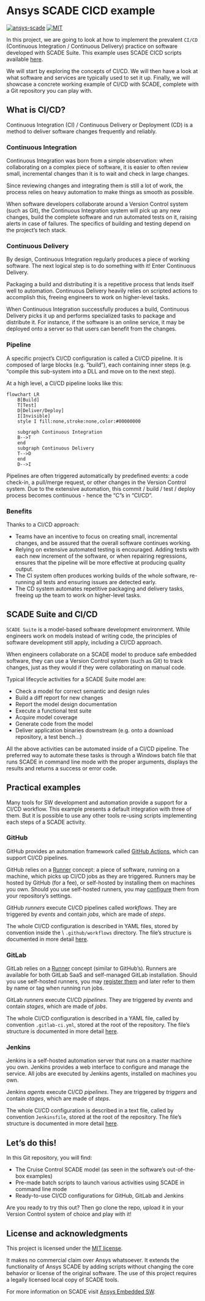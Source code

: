 # Ansys SCADE CICD example

[![ansys-scade](https://img.shields.io/badge/Ansys-SCADE-ffb71b?labelColor=black&logo=data:image/png;base64,iVBORw0KGgoAAAANSUhEUgAAABAAAAAQCAIAAACQkWg2AAABDklEQVQ4jWNgoDfg5mD8vE7q/3bpVyskbW0sMRUwofHD7Dh5OBkZGBgW7/3W2tZpa2tLQEOyOzeEsfumlK2tbVpaGj4N6jIs1lpsDAwMJ278sveMY2BgCA0NFRISwqkhyQ1q/Nyd3zg4OBgYGNjZ2ePi4rB5loGBhZnhxTLJ/9ulv26Q4uVk1NXV/f///////69du4Zdg78lx//t0v+3S88rFISInD59GqIH2esIJ8G9O2/XVwhjzpw5EAam1xkkBJn/bJX+v1365hxxuCAfH9+3b9/+////48cPuNehNsS7cDEzMTAwMMzb+Q2u4dOnT2vWrMHu9ZtzxP9vl/69RVpCkBlZ3N7enoDXBwEAAA+YYitOilMVAAAAAElFTkSuQmCC)](https://github.com/ansys-scade/)
[![MIT](https://img.shields.io/badge/License-MIT-yellow.svg)](https://opensource.org/licenses/MIT)

In this project, we are going to look at how to implement the prevalent ``CI/CD`` (Continuous Integration / Continuous Delivery) practice on software developed with SCADE Suite.
This example uses SCADE CICD scripts available [here](https://github.com/Ansys-Scade/scade-cicd).

We will start by exploring the concepts of CI/CD. We will then have a look at what software and services are typically used to set it up. Finally, we will showcase a concrete working example of CI/CD with SCADE, complete with a Git repository you can play with.

## What is CI/CD?

Continuous Integration (CI) / Continuous Delivery or Deployment (CD) is a method to deliver software changes frequently and reliably.

### Continuous Integration

Continuous Integration was born from a simple observation: when collaborating on a complex piece of software, it is easier to often review small, incremental changes than it is to wait and check in large changes.

Since reviewing changes and integrating them is still a lot of work, the process relies on heavy automation to make things as smooth as possible.

When software developers collaborate around a Version Control system (such as Git), the Continuous Integration system will pick up any new changes, build the complete software and run automated tests on it, raising alerts in case of failures. The specifics of building and testing depend on the project’s tech stack.

### Continuous Delivery

By design, Continuous Integration regularly produces a piece of working software. The next logical step is to do something with it! Enter Continuous Delivery.

Packaging a build and distributing it is a repetitive process that lends itself well to automation. Continuous Delivery heavily relies on scripted actions to accomplish this, freeing engineers to work on higher-level tasks.

When Continuous Integration successfully produces a build, Continuous Delivery picks it up and performs specialized tasks to package and distribute it. For instance, if the software is an online service, it may be deployed onto a server so that users can benefit from the changes. 

### Pipeline
A specific project’s CI/CD configuration is called a CI/CD pipeline. It is composed of large blocks (e.g. “build”), each containing inner steps (e.g. “compile this sub-system into a DLL and move on to the next step).

At a high level, a CI/CD pipeline looks like this:

```mermaid
flowchart LR
    B[Build]
    T[Test]
    D[Deliver/Deploy]
    I[Invisible]
    style I fill:none,stroke:none,color:#00000000
    
    subgraph Continuous Integration
    B-->T
    end
    subgraph Continuous Delivery
    T-->D
    end
    D-->I
```

Pipelines are often triggered automatically by predefined events: a code check-in, a pull/merge request, or other changes in the Version Control system. Due to the extensive automation, this commit / build / test / deploy process becomes continuous - hence the “C”s in “CI/CD”.

### Benefits

Thanks to a CI/CD approach:
- Teams have an incentive to focus on creating small, incremental changes, and be assured that the overall software continues working.
- Relying on extensive automated testing is encouraged. Adding tests with each new increment of the software, or when repairing regressions, ensures that the pipeline will be more effective at producing quality output.
- The CI system often produces working builds of the whole software, re-running all tests and ensuring issues are detected early.
- The CD system automates repetitive packaging and delivery tasks, freeing up the team to work on higher-level tasks.

## SCADE Suite and CI/CD

`SCADE Suite` is a model-based software development environment. While engineers work on models instead of writing code, the principles of software development still apply, including a CI/CD approach.

When engineers collaborate on a SCADE model to produce safe embedded software, they can use a Version Control system (such as Git) to track changes, just as they would if they were collaborating on manual code.

Typical lifecycle activities for a SCADE Suite model are:
- Check a model for correct semantic and design rules
- Build a diff report for new changes
- Report the model design documentation
- Execute a functional test suite
- Acquire model coverage
- Generate code from the model
- Deliver application binaries downstream (e.g. onto a download repository, a test bench…)

All the above activities can be automated inside of a CI/CD pipeline. The preferred way to automate these tasks is through a Windows batch file that runs SCADE in command line mode with the proper arguments, displays the results and returns a success or error code.

## Practical examples

Many tools for SW development and automation provide a support for a CI/CD workflow. This example presents a default integration with three of them.
But it is possible to use any other tools re-using scripts implementing each steps of a SCADE activity.

### GitHub

GitHub provides an automation framework called [GitHub Actions](https://docs.github.com/en/actions), which can support CI/CD pipelines.

GitHub relies on a [Runner](https://docs.github.com/en/actions/hosting-your-own-runners/about-self-hosted-runners) concept: a piece of software, running on a machine, which picks up CI/CD jobs as they are triggered. Runners may be hosted by GitHub (for a fee), or self-hosted by installing them on machines you own. Should you use self-hosted runners, you may [configure](https://docs.github.com/en/actions/hosting-your-own-runners/adding-self-hosted-runners) them from your repository’s settings.

GitHub _runners_ execute CI/CD pipelines called _workflows_. They are triggered by _events_ and contain _jobs_, which are made of _steps_.

The whole CI/CD configuration is described in YAML files, stored by convention inside the \ `.github/workflows` directory. The file’s structure is documented in more detail [here](https://docs.github.com/en/actions/using-workflows/about-workflows).

### GitLab

GitLab relies on a [Runner](https://docs.gitlab.com/runner/) concept (similar to GitHub’s). Runners are available for both GitLab SaaS and self-managed GitLab installation. Should you use self-hosted runners, you may [register them](https://docs.gitlab.com/runner/) and later refer to them by name or tag when running run jobs.

GitLab _runners_ execute CI/CD _pipelines_. They are triggered by _events_ and contain _stages_, which are made of _jobs_.

The whole CI/CD configuration is described in a YAML file, called by convention `.gitlab-ci.yml`, stored at the root of the repository. The file’s structure is documented in more detail [here](https://docs.gitlab.com/ee/ci/yaml/gitlab_ci_yaml.html).

### Jenkins

Jenkins is a self-hosted automation server that runs on a master machine you own. Jenkins provides a web interface to configure and manage the service.
All jobs are executed by Jenkins agents, installed on machines you own.

Jenkins _agents_ execute CI/CD _pipelines_. They are triggered by _triggers_ and contain _stages_, which are made of _steps_.

The whole CI/CD configuration is described in a text file, called by convention `Jenkinsfile`, stored at the root of the repository. The file’s structure is documented in more detail [here](https://www.jenkins.io/doc/book/pipeline/jenkinsfile/).

## Let’s do this!

In this Git repository, you will find:
- The Cruise Control SCADE model (as seen in the software’s out-of-the-box examples)
- Pre-made batch scripts to launch various activities using SCADE in command line mode
- Ready-to-use CI/CD configurations for GitHub, GitLab and Jenkins

Are you ready to try this out? Then go clone the repo, upload it in your Version Control system of choice and play with it!

## License and acknowledgments

This project is licensed under the [MIT license](https://github.com/Ansys-Scade/scade-cicd-example/blob/main/LICENSE).

It makes no commercial claim over Ansys whatsoever. It extends the functionality of Ansys SCADE by adding scripts without changing the core behavior or license of the original software. The use of this project requires a legally licensed local copy of SCADE tools.

For more information on SCADE visit [Ansys Embedded SW](https://www.ansys.com/products/embedded-software).

